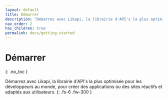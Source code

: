 ```yaml
---
layout: default
title: Démarrer
description: "Démarrez avec Likapi, la librairie d'API's la plus optimisée pour les développeurs au monde, pour créer des applications ou des sites réactifs et adaptés aux utilisateurs."
nav_order: 2
has_children: true
permalink: docs/getting-started
---
```


# Démarrer
{: .no_toc }

Démarrez avec Likapi, la librairie d'API's la plus optimisée pour les développeurs au monde, pour créer des applications ou des sites réactifs et adaptés aux utilisateurs.
{: .fs-6 .fw-300 }